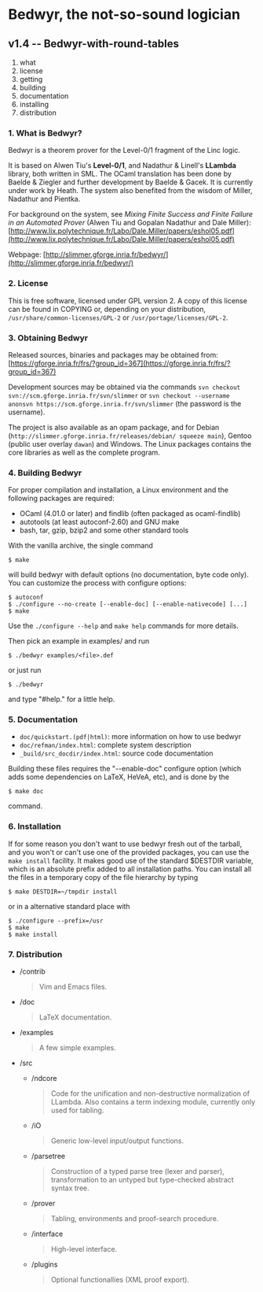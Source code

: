 Bedwyr, the not-so-sound logician
=================================
v1.4 -- Bedwyr-with-round-tables
--------------------------------

1. what
2. license
3. getting
4. building
5. documentation
6. installing
7. distribution


### 1. What is Bedwyr? ###

Bedwyr is a theorem prover for the Level-0/1 fragment of the Linc logic.

It is based on Alwen Tiu's **Level-0/1**, and Nadathur & Linell's
**LLambda** library, both written in SML. The OCaml translation has been
done by Baelde & Ziegler and further development by Baelde & Gacek.
It is currently under work by Heath.  The system also benefited from the
wisdom of Miller, Nadathur and Pientka.

For background on the system, see
*Mixing Finite Success and Finite Failure in an Automated Prover*
(Alwen Tiu and Gopalan Nadathur and Dale Miller):
[http://www.lix.polytechnique.fr/Labo/Dale.Miller/papers/eshol05.pdf](http://www.lix.polytechnique.fr/Labo/Dale.Miller/papers/eshol05.pdf)

Webpage:
[http://slimmer.gforge.inria.fr/bedwyr/](http://slimmer.gforge.inria.fr/bedwyr/)


### 2. License ###

This is free software, licensed under GPL version 2.  A copy of this
license can be found in COPYING or, depending on your distribution,
`/usr/share/common-licenses/GPL-2` or `/usr/portage/licenses/GPL-2`.


### 3. Obtaining Bedwyr ###

Released sources, binaries and packages may be obtained from:
  [https://gforge.inria.fr/frs/?group_id=367](https://gforge.inria.fr/frs/?group_id=367)

Development sources may be obtained via the commands
  `svn checkout svn://scm.gforge.inria.fr/svn/slimmer`
or
  `svn checkout --username anonsvn https://scm.gforge.inria.fr/svn/slimmer`
(the password is the username).

The project is also available as an opam package, and for Debian
(`http://slimmer.gforge.inria.fr/releases/debian/ squeeze main`), Gentoo
(public user overlay `dawan`) and Windows.  The Linux packages contains
the core libraries as well as the complete program.


### 4. Building Bedwyr ###

For proper compilation and installation, a Linux environment and the
following packages are required:

- OCaml (4.01.0 or later) and findlib (often packaged as ocaml-findlib)
- autotools (at least autoconf-2.60) and GNU make
- bash, tar, gzip, bzip2 and some other standard tools

With the vanilla archive, the single command

    $ make

will build bedwyr with default options (no documentation, byte code
only).  You can customize the process with configure options:

    $ autoconf
    $ ./configure --no-create [--enable-doc] [--enable-nativecode] [...]
    $ make

Use the `./configure --help` and `make help` commands for more details.

Then pick an example in examples/ and run

    $ ./bedwyr examples/<file>.def

or just run

    $ ./bedwyr

and type "#help." for a little help.


### 5. Documentation ###

- `doc/quickstart.(pdf|html)`: more information on how to use bedwyr
- `doc/refman/index.html`: complete system description
- `_build/src_docdir/index.html`: source code documentation

Building these files requires the "--enable-doc" configure option (which
adds some dependencies on LaTeX, HeVeA, etc), and is done by the

    $ make doc

command.


### 6. Installation ###

If for some reason you don't want to use bedwyr fresh out of the
tarball, and you won't or can't use one of the provided packages, you
can use the `make install` facility.  It makes good use of the standard
$DESTDIR variable, which is an absolute prefix added to all installation
paths.  You can install all the files in a temporary copy of the file
hierarchy by typing

    $ make DESTDIR=~/tmpdir install

or in a alternative standard place with

    $ ./configure --prefix=/usr
    $ make
    $ make install


### 7. Distribution ###

- /contrib
  > Vim and Emacs files.

- /doc
  > LaTeX documentation.

- /examples
  > A few simple examples.

- /src
  - /ndcore
    > Code for the unification and non-destructive normalization of LLambda.
    > Also contains a term indexing module, currently only used for tabling.

  - /iO
    > Generic low-level input/output functions.

  - /parsetree
    > Construction of a typed parse tree (lexer and parser), transformation
    > to an untyped but type-checked abstract syntax tree.

  - /prover
    > Tabling, environments and proof-search procedure.

  - /interface
    > High-level interface.

  - /plugins
    > Optional functionallies (XML proof export).
